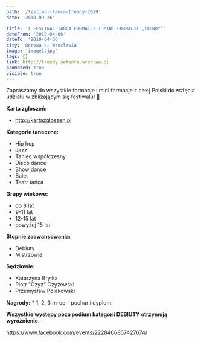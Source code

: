 ```yaml
---
path: '/festiwal-tanca-trendy-2019'
date: '2018-09-26'

title: 'I FESTIWAL TAŃCA FORMACJI I MINI FORMACJI „TRENDY”'
dateFrom: '2019-04-06'
dateTo: '2019-04-06'
city: 'Borowa k. Wrocławia'
image: 'image2.jpg'
tags: []
link: http://trendy.setenta.wroclaw.pl
promoted: true
visible: true
---
```

Zapraszamy do wszystkie formacje i mini formacje z całej Polski do wzięcia udziału w zbliżającym się festiwalu! 🙂

**Karta zgłoszeń:**
- http://kartazgloszen.pl

**Kategorie taneczne:**
* Hip hop
* Jazz
* Taniec współczesny
* Disco dance
* Show dance
* Balet
* Teatr tańca

**Grupy wiekowe:**
- do 8 lat
- 9-11 lat
- 12-15 lat
- powyżej 15 lat

**Stopnie zaawansowania:**
- Debiuty
- Mistrzowie

**Sędziowie:**
- Katarzyna Bryłka
- Piotr "Czyż" Czyżewski
- Przemysław Polakowski


**Nagrody:**
*
1, 2, 3 m-ce – puchar i dyplom.

**Wszystkie występy poza podium kategorii DEBIUTY otrzymują wyróżnienie.**

https://www.facebook.com/events/2228466857427674/

